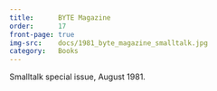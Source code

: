 ```yaml
---
title:      BYTE Magazine
order:      17
front-page: true
img-src:    docs/1981_byte_magazine_smalltalk.jpg
category:   Books
---
```

Smalltalk special issue, August 1981.
